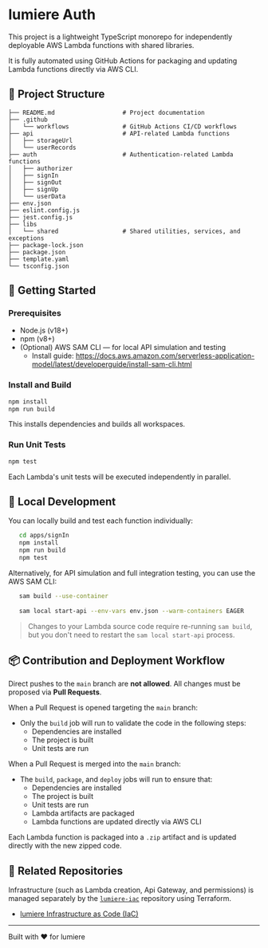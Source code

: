 

# lumiere Auth

This project is a lightweight TypeScript monorepo for independently deployable AWS Lambda functions with shared
libraries.

It is fully automated using GitHub Actions for packaging and updating Lambda functions directly via AWS CLI.

## 📁 Project Structure

```.
├── README.md                   # Project documentation
├── .github
│   └── workflows               # GitHub Actions CI/CD workflows
├── api                         # API-related Lambda functions
│   ├── storageUrl              
│   └── userRecords             
├── auth                        # Authentication-related Lambda functions
│   ├── authorizer              
│   ├── signIn                  
│   ├── signOut                  
│   ├── signUp                  
│   └── userData                
├── env.json                    
├── eslint.config.js            
├── jest.config.js              
├── libs
│   └── shared                  # Shared utilities, services, and exceptions
├── package-lock.json           
├── package.json                
├── template.yaml               
└── tsconfig.json               
```

## 🚀 Getting Started

### Prerequisites

- Node.js (v18+)
- npm (v8+)
- (Optional) AWS SAM CLI — for local API simulation and testing
    - Install guide: https://docs.aws.amazon.com/serverless-application-model/latest/developerguide/install-sam-cli.html

### Install and Build

```bash
npm install
npm run build
```

This installs dependencies and builds all workspaces.

### Run Unit Tests

```bash
npm test
```

Each Lambda's unit tests will be executed independently in parallel.

## 🧪 Local Development

You can locally build and test each function individually:

```bash
   cd apps/signIn
   npm install
   npm run build
   npm test
```

Alternatively, for API simulation and full integration testing, you can use the AWS SAM CLI:

```bash
   sam build --use-container
   
   sam local start-api --env-vars env.json --warm-containers EAGER
```

> Changes to your Lambda source code require re-running `sam build`, but you don't need to restart the
`sam local start-api` process.

## 📦 Contribution and Deployment Workflow

Direct pushes to the `main` branch are **not allowed**. All changes must be proposed via **Pull Requests**.

When a Pull Request is opened targeting the `main` branch:

- Only the `build` job will run to validate the code in the following steps:
    - Dependencies are installed
    - The project is built
    - Unit tests are run

When a Pull Request is merged into the `main` branch:

- The `build`, `package`, and `deploy` jobs will run to ensure that:
    - Dependencies are installed
    - The project is built
    - Unit tests are run
    - Lambda artifacts are packaged
    - Lambda functions are updated directly via AWS CLI

Each Lambda function is packaged into a `.zip` artifact and is updated directly with the new zipped code.

## 🔗 Related Repositories

Infrastructure (such as Lambda creation, Api Gateway, and permissions) is managed separately by the [
`lumiere-iac`](https://github.com/lidia-freitas/lumiere-iac) repository using Terraform.

- [lumiere Infrastructure as Code (IaC)](https://github.com/lidia-freitas/lumiere-iac)

---

Built with ❤️ for lumiere
